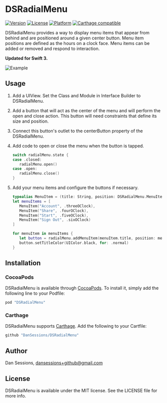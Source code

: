 # DSRadialMenu

[![Version](https://img.shields.io/cocoapods/v/DSRadialMenu.svg?style=flat)](http://cocoapods.org/pods/DSRadialMenu)
[![License](https://img.shields.io/cocoapods/l/DSRadialMenu.svg?style=flat)](http://cocoapods.org/pods/DSRadialMenu)
[![Platform](https://img.shields.io/cocoapods/p/DSRadialMenu.svg?style=flat)](http://cocoapods.org/pods/DSRadialMenu)
[![Carthage compatible](https://img.shields.io/badge/Carthage-compatible-4BC51D.svg?style=flat)](https://github.com/Carthage/Carthage)

DSRadialMenu provides a way to display menu items that appear from behind and are positioned around a given center button. Menu item positions are defined as the hours on a clock face. Menu items can be added or removed and respond to interaction.

<b>Updated for Swift 3.</b>

![Example](http://i.imgur.com/nRxR3h3.gif)

## Usage

1. Add a UIView. Set the Class and Module in Interface Builder to DSRadialMenu.
2. Add a button that will act as the center of the menu and will perform the open and close action. This button will need constraints that define its size and position.
3. Connect this button's outlet to the centerButton property of the DSRadialMenu.
4. Add code to open or close the menu when the button is tapped.
   ```swift
   switch radialMenu.state {
   case .closed:
      radialMenu.open()
   case .open:
      radialMenu.close()
   }
   ```
   
5. Add your menu items and configure the buttons if necessary.
   ```swift
   typealias MenuItem = (title: String, position: DSRadialMenu.MenuItemPosition)
   let menuItems = [
      MenuItem("Account", .threeOClock),
      MenuItem("Share", .fourOClock),
      MenuItem("Start", .fiveOClock),
      MenuItem("Sign Out", .sixOClock)
   ]

   for menuItem in menuItems {
      let button = radialMenu.addMenuItem(menuItem.title, position: menuItem.position)
      button.setTitleColor(UIColor.black, for: .normal)
   }
   ```

## Installation

### CocoaPods
DSRadialMenu is available through [CocoaPods](http://cocoapods.org). To install
it, simply add the following line to your Podfile:

```ruby
pod "DSRadialMenu"
```
### Carthage
DSRadialMenu supports [Carthage](https://github.com/Carthage/Carthage). Add the following to your Cartfile:
```ruby
github "DanSessions/DSRadialMenu"
```

## Author

Dan Sessions, dansessions+github@gmail.com

## License

DSRadialMenu is available under the MIT license. See the LICENSE file for more info.


